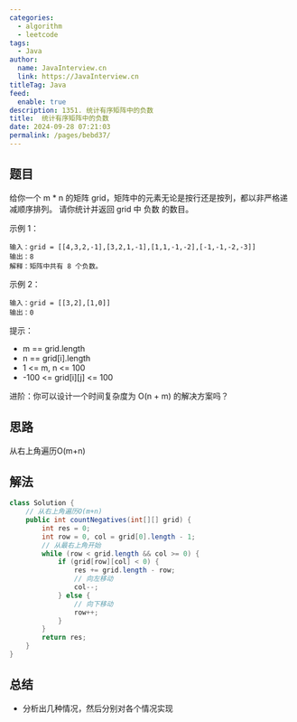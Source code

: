 ```yaml
---
categories: 
  - algorithm
  - leetcode
tags: 
  - Java
author: 
  name: JavaInterview.cn
  link: https://JavaInterview.cn
titleTag: Java
feed: 
  enable: true
description: 1351. 统计有序矩阵中的负数
title:  统计有序矩阵中的负数
date: 2024-09-28 07:21:03
permalink: /pages/bebd37/
---
```


## 题目
给你一个 m * n 的矩阵 grid，矩阵中的元素无论是按行还是按列，都以非严格递减顺序排列。 请你统计并返回 grid 中 负数 的数目。



示例 1：

    输入：grid = [[4,3,2,-1],[3,2,1,-1],[1,1,-1,-2],[-1,-1,-2,-3]]
    输出：8
    解释：矩阵中共有 8 个负数。
示例 2：

    输入：grid = [[3,2],[1,0]]
    输出：0


提示：

* m == grid.length
* n == grid[i].length
* 1 <= m, n <= 100
* -100 <= grid[i][j] <= 100


进阶：你可以设计一个时间复杂度为 O(n + m) 的解决方案吗？


## 思路

从右上角遍历O(m+n)

## 解法
```java
class Solution {
    // 从右上角遍历O(m+n)
    public int countNegatives(int[][] grid) {
        int res = 0;
        int row = 0, col = grid[0].length - 1;
        // 从最右上角开始
        while (row < grid.length && col >= 0) {
            if (grid[row][col] < 0) {
                res += grid.length - row;
                // 向左移动
                col--;
            } else {
                // 向下移动
                row++;
            }
        }
        return res;
    }
}
```

## 总结

- 分析出几种情况，然后分别对各个情况实现 
